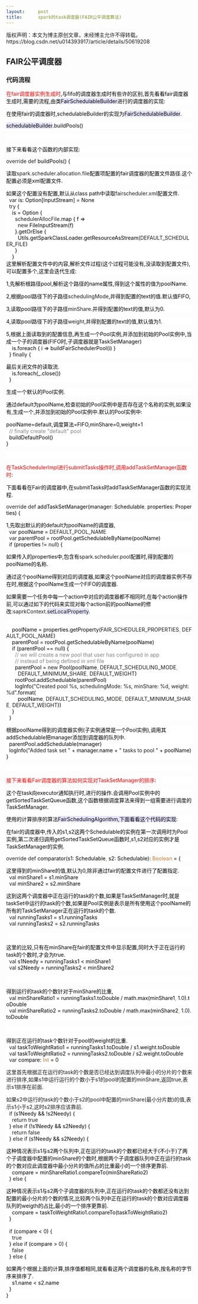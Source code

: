 ```yaml
---
layout:     post
title:      spark的task调度器(FAIR公平调度算法)
---
```

<div id="article_content" class="article_content clearfix csdn-tracking-statistics" data-pid="blog" data-mod="popu_307" data-dsm="post">
								<div class="article-copyright">
					版权声明：本文为博主原创文章，未经博主允许不得转载。					https://blog.csdn.net/u014393917/article/details/50619208				</div>
								            <link rel="stylesheet" href="https://csdnimg.cn/release/phoenix/template/css/ck_htmledit_views-f76675cdea.css">
						<div class="htmledit_views" id="content_views">
                
<h2>FAIR<span style="font-family:SimSun;">公平调度器</span></h2>
<h3>代码流程</h3>
<p style="background:rgb(255,255,255);"><span style="color:#FF0000;background:rgb(255,255,255);">在fair调度器实例生成时</span><span style="color:#000000;background:rgb(255,255,255);">,与fifo的调度器生成时有些许的区别,首先看看fair调度器生成时,需要的流程,由类</span><span style="color:#000000;background:rgb(228,228,255);">FairSchedulableBuilder</span><span style="color:#000000;background:rgb(255,255,255);">进行的调度器的实现:</span></p>
<p style="background:rgb(255,255,255);"><span style="color:#000000;background:rgb(255,255,255);">在使用fair的调度器时,schedulableBuilder的实现为</span><span style="color:#000000;background:rgb(228,228,255);">FairSchedulableBuilder</span><span style="color:#000000;background:rgb(255,255,255);">.</span></p>
<p style="background:rgb(255,255,255);"><span style="color:#000000;background:rgb(228,228,255);">schedulableBuilder</span><span style="color:#000000;background:rgb(255,255,255);">.buildPools()</span></p>
<p style="background:rgb(255,255,255);"><span style="color:#000000;background:rgb(255,255,255);"> </span></p>
<p style="background:rgb(255,255,255);"><span style="color:#000000;background:rgb(255,255,255);">接下来看看这个函数的内部实现:</span></p>
<p style="background:rgb(255,255,255);"><span style="background:rgb(255,255,255);">override def </span><span style="color:#000000;background:rgb(255,255,255);">buildPools() {</span></p>
<p style="background:rgb(255,255,255);"><span style="color:#000000;background:rgb(255,255,255);">读取</span><span style="background:rgb(255,255,255);">spark.scheduler.allocation.file</span><span style="color:#000000;background:rgb(255,255,255);">配置项配置的fair调度器的配置文件路径.这个配置必须是xml配置文件.</span></p>
<p style="background:rgb(255,255,255);"><span style="color:#000000;background:rgb(255,255,255);">如果这个配置没有配置,默认从class path中读取</span><span style="background:rgb(255,255,255);">fairscheduler.xml</span><span style="color:#000000;background:rgb(255,255,255);">配置文件.</span><span style="color:#000000;background:rgb(255,255,255);"><br></span><span style="color:#000000;background:rgb(255,255,255);">  </span><span style="background:rgb(255,255,255);">var </span><span style="color:#000000;background:rgb(255,255,255);">is: Option[InputStream] = None</span><span style="color:#000000;background:rgb(255,255,255);"><br></span><span style="color:#000000;background:rgb(255,255,255);">  </span><span style="background:rgb(255,255,255);">try </span><span style="color:#000000;background:rgb(255,255,255);">{</span><span style="color:#000000;background:rgb(255,255,255);"><br></span><span style="color:#000000;background:rgb(255,255,255);">    is = </span><span style="color:#000000;background:rgb(255,255,255);">Option </span><span style="color:#000000;background:rgb(255,255,255);">{</span><span style="color:#000000;background:rgb(255,255,255);"><br></span><span style="color:#000000;background:rgb(255,255,255);">      </span><span style="background:rgb(255,255,255);">schedulerAllocFile</span><span style="color:#000000;background:rgb(255,255,255);">.map { f =&gt;</span><span style="color:#000000;background:rgb(255,255,255);"><br></span><span style="color:#000000;background:rgb(255,255,255);">        </span><span style="background:rgb(255,255,255);">new </span><span style="color:#000000;background:rgb(255,255,255);">FileInputStream(f)</span><span style="color:#000000;background:rgb(255,255,255);"><br></span><span style="color:#000000;background:rgb(255,255,255);">      }.getOrElse {</span><span style="color:#000000;background:rgb(255,255,255);"><br></span><span style="color:#000000;background:rgb(255,255,255);">        Utils.</span><span style="color:#000000;background:rgb(255,255,255);">getSparkClassLoader</span><span style="color:#000000;background:rgb(255,255,255);">.getResourceAsStream(</span><span style="background:rgb(255,255,255);">DEFAULT_SCHEDULER_FILE</span><span style="color:#000000;background:rgb(255,255,255);">)</span><span style="color:#000000;background:rgb(255,255,255);"><br></span><span style="color:#000000;background:rgb(255,255,255);">      }</span><span style="color:#000000;background:rgb(255,255,255);"><br></span><span style="color:#000000;background:rgb(255,255,255);">    }</span><span style="color:#000000;background:rgb(255,255,255);"><br></span><span style="color:#000000;background:rgb(255,255,255);">这里解析配置文件中的内容,解析文件过程(这个过程可能没有,没读取到配置文件),可以配置多个,这里会迭代生成:</span></p>
<p style="background:rgb(255,255,255);"><span style="color:#000000;background:rgb(255,255,255);">1,先解析根路径pool,解析这个路径的name属性,得到这个属性的值为poolName.</span></p>
<p style="background:rgb(255,255,255);"><span style="color:#000000;background:rgb(255,255,255);">2,根据pool路径下的子路径</span><span style="background:rgb(255,255,255);">schedulingMode</span><span style="color:#000000;background:rgb(255,255,255);">,并得到配置的text的值.默认值FIFO,</span></p>
<p style="background:rgb(255,255,255);"><span style="color:#000000;background:rgb(255,255,255);">3,读取pool路径下的子路径</span><span style="background:rgb(255,255,255);">minShare</span><span style="color:#000000;background:rgb(255,255,255);">.并得到配置的text的值,默认为0.</span></p>
<p style="background:rgb(255,255,255);"><span style="color:#000000;background:rgb(255,255,255);">4,读取pool路径下的子路径</span><span style="background:rgb(255,255,255);">weight</span><span style="color:#000000;background:rgb(255,255,255);">,并得到配置的text的值,默认值为1.</span></p>
<p style="background:rgb(255,255,255);"><span style="color:#000000;background:rgb(255,255,255);">5,根据上面读取到的配置信息,再生成一个Pool实例,并添加到初始的Pool实例中,当成一个子的调度器(FIFO时,子调度器就是TaskSetManager)</span><span style="color:#000000;background:rgb(255,255,255);"><br></span><span style="color:#000000;background:rgb(255,255,255);">    is.foreach { i =&gt; buildFairSchedulerPool(i) }</span><span style="color:#000000;background:rgb(255,255,255);"><br></span><span style="color:#000000;background:rgb(255,255,255);">  } </span><span style="background:rgb(255,255,255);">finally </span><span style="color:#000000;background:rgb(255,255,255);">{</span></p>
<p style="background:rgb(255,255,255);"><span style="color:#000000;background:rgb(255,255,255);">最后关闭文件的读取流.</span><span style="color:#000000;background:rgb(255,255,255);"><br></span><span style="color:#000000;background:rgb(255,255,255);">    is.foreach(_.close())</span><span style="color:#000000;background:rgb(255,255,255);"><br></span><span style="color:#000000;background:rgb(255,255,255);">  }</span><span style="color:#000000;background:rgb(255,255,255);"><br></span></p>
<p style="background:rgb(255,255,255);"><span style="color:#000000;background:rgb(255,255,255);">生成一个默认的Pool实例.</span></p>
<p style="background:rgb(255,255,255);"><span style="color:#000000;background:rgb(255,255,255);">通过default为poolName,检查初始的Pool实例中是否存在这个名称的实例,如果没有,生成一个,并添加到初始的Pool实例中.默认的Pool实例中:</span></p>
<p style="background:rgb(255,255,255);"><span style="color:#000000;background:rgb(255,255,255);">poolName=default,调度算法=FIFO,minShare=0,weight=1</span><span style="color:#000000;background:rgb(255,255,255);"><br></span><span style="color:#000000;background:rgb(255,255,255);">  </span><span style="color:#808080;background:rgb(255,255,255);">// finally create "default" pool</span><span style="color:#808080;background:rgb(255,255,255);"><br></span><span style="color:#808080;background:rgb(255,255,255);">  </span><span style="color:#000000;background:rgb(255,255,255);">buildDefaultPool()</span><span style="color:#000000;background:rgb(255,255,255);"><br></span><span style="color:#000000;background:rgb(255,255,255);">}</span></p>
<p style="background:rgb(255,255,255);"><span style="color:#000000;background:rgb(255,255,255);"> </span></p>
<p style="background:rgb(255,255,255);"><span style="color:#FF0000;background:rgb(255,255,255);">在TaskSchedulerImpl进行submitTasks操作时,调用addTaskSetManager函数时</span><span style="color:#000000;background:rgb(255,255,255);">:</span></p>
<p style="background:rgb(255,255,255);"><span style="color:#000000;background:rgb(255,255,255);">下面看看在Fair的调度器中,在submitTasks时addTaskSetManager函数的实现流程.</span></p>
<p style="background:rgb(255,255,255);"><span style="background:rgb(255,255,255);">override def </span><span style="color:#000000;background:rgb(255,255,255);">addTaskSetManager(manager: Schedulable</span><span style="color:#cc7832;background:rgb(255,255,255);">, </span><span style="color:#000000;background:rgb(255,255,255);">properties: Properties) {</span></p>
<p style="background:rgb(255,255,255);"><span style="color:#000000;background:rgb(255,255,255);">1,先取出默认的的default为poolName的调度器,</span><span style="color:#000000;background:rgb(255,255,255);"><br></span><span style="color:#000000;background:rgb(255,255,255);">  </span><span style="background:rgb(255,255,255);">var </span><span style="color:#000000;background:rgb(255,255,255);">poolName = </span><span style="background:rgb(255,255,255);">DEFAULT_POOL_NAME</span><span style="background:rgb(255,255,255);"><br></span><span style="background:rgb(255,255,255);">  </span><span style="background:rgb(255,255,255);">var </span><span style="color:#000000;background:rgb(255,255,255);">parentPool = rootPool.getSchedulableByName(poolName)</span><span style="color:#000000;background:rgb(255,255,255);"><br></span><span style="color:#000000;background:rgb(255,255,255);">  </span><span style="background:rgb(255,255,255);">if </span><span style="color:#000000;background:rgb(255,255,255);">(properties != </span><span style="background:rgb(255,255,255);">null</span><span style="color:#000000;background:rgb(255,255,255);">) {</span></p>
<p style="background:rgb(255,255,255);"><span style="color:#000000;background:rgb(255,255,255);">如果传入的properties中,包含有</span><span style="background:rgb(255,255,255);">spark.scheduler.pool</span><span style="color:#000000;background:rgb(255,255,255);">配置时,得到配置的poolName的名称.</span></p>
<p style="background:rgb(255,255,255);"><span style="color:#000000;background:rgb(255,255,255);">通过这个poolName得到对应的调度器,如果这个poolName对应的调度器实例不存在时,根据这个poolName生成一个FIFO的调度器.</span></p>
<p style="background:rgb(255,255,255);"><span style="color:#000000;background:rgb(255,255,255);">如果需要一个任务中每一个action中对应的调度器都不相同时,在每个action操作前,可以通过如下的代码来实现对每个action前的poolName的修改:</span><span style="background:rgb(255,255,255);">saprkContext.</span><span style="background:rgb(228,228,255);">setLocalProperty</span><span style="color:#000000;background:rgb(255,255,255);">.</span></p>
<p style="background:rgb(255,255,255);"><span style="color:#000000;background:rgb(255,255,255);"><br></span><span style="color:#000000;background:rgb(255,255,255);">    poolName = properties.getProperty(</span><span style="background:rgb(255,255,255);">FAIR_SCHEDULER_PROPERTIES</span><span style="color:#cc7832;background:rgb(255,255,255);">, </span><span style="background:rgb(255,255,255);">DEFAULT_POOL_NAME</span><span style="color:#000000;background:rgb(255,255,255);">)</span><span style="color:#000000;background:rgb(255,255,255);"><br></span><span style="color:#000000;background:rgb(255,255,255);">    parentPool = rootPool.getSchedulableByName(poolName)</span><span style="color:#000000;background:rgb(255,255,255);"><br></span><span style="color:#000000;background:rgb(255,255,255);">    </span><span style="background:rgb(255,255,255);">if </span><span style="color:#000000;background:rgb(255,255,255);">(parentPool == </span><span style="background:rgb(255,255,255);">null</span><span style="color:#000000;background:rgb(255,255,255);">) {</span><span style="color:#000000;background:rgb(255,255,255);"><br></span><span style="color:#000000;background:rgb(255,255,255);">      </span><span style="color:#808080;background:rgb(255,255,255);">// we will create a new pool that user has configured in app</span><span style="color:#808080;background:rgb(255,255,255);"><br></span><span style="color:#808080;background:rgb(255,255,255);">      // instead of being defined in xml file</span><span style="color:#808080;background:rgb(255,255,255);"><br></span><span style="color:#808080;background:rgb(255,255,255);">      </span><span style="color:#000000;background:rgb(255,255,255);">parentPool = </span><span style="background:rgb(255,255,255);">new </span><span style="color:#000000;background:rgb(255,255,255);">Pool(poolName</span><span style="color:#cc7832;background:rgb(255,255,255);">, </span><span style="background:rgb(255,255,255);">DEFAULT_SCHEDULING_MODE</span><span style="color:#cc7832;background:rgb(255,255,255);">,</span><span style="color:#cc7832;background:rgb(255,255,255);"><br></span><span style="color:#cc7832;background:rgb(255,255,255);">        </span><span style="background:rgb(255,255,255);">DEFAULT_MINIMUM_SHARE</span><span style="color:#cc7832;background:rgb(255,255,255);">, </span><span style="background:rgb(255,255,255);">DEFAULT_WEIGHT</span><span style="color:#000000;background:rgb(255,255,255);">)</span><span style="color:#000000;background:rgb(255,255,255);"><br></span><span style="color:#000000;background:rgb(255,255,255);">      rootPool.addSchedulable(parentPool)</span><span style="color:#000000;background:rgb(255,255,255);"><br></span><span style="color:#000000;background:rgb(255,255,255);">      logInfo(</span><span style="background:rgb(255,255,255);">"Created pool %s, schedulingMode: %s, minShare: %d, weight: %d"</span><span style="color:#000000;background:rgb(255,255,255);">.format(</span><span style="color:#000000;background:rgb(255,255,255);"><br></span><span style="color:#000000;background:rgb(255,255,255);">        poolName</span><span style="color:#cc7832;background:rgb(255,255,255);">, </span><span style="background:rgb(255,255,255);">DEFAULT_SCHEDULING_MODE</span><span style="color:#cc7832;background:rgb(255,255,255);">, </span><span style="background:rgb(255,255,255);">DEFAULT_MINIMUM_SHARE</span><span style="color:#cc7832;background:rgb(255,255,255);">, </span><span style="background:rgb(255,255,255);">DEFAULT_WEIGHT</span><span style="color:#000000;background:rgb(255,255,255);">))</span><span style="color:#000000;background:rgb(255,255,255);"><br></span><span style="color:#000000;background:rgb(255,255,255);">    }</span><span style="color:#000000;background:rgb(255,255,255);"><br></span><span style="color:#000000;background:rgb(255,255,255);">  }</span></p>
<p style="background:rgb(255,255,255);"><span style="color:#000000;background:rgb(255,255,255);">根据poolName得到的调度器实例(子实例通常是一个Pool实例),调用其addSchedulable把manager添加到调度器的队列中.</span><span style="color:#000000;background:rgb(255,255,255);"><br></span><span style="color:#000000;background:rgb(255,255,255);">  parentPool.addSchedulable(manager)</span><span style="color:#000000;background:rgb(255,255,255);"><br></span><span style="color:#000000;background:rgb(255,255,255);">  logInfo(</span><span style="background:rgb(255,255,255);">"Added task set " </span><span style="color:#000000;background:rgb(255,255,255);">+ manager.name + </span><span style="background:rgb(255,255,255);">" tasks to pool " </span><span style="color:#000000;background:rgb(255,255,255);">+ poolName)</span><span style="color:#000000;background:rgb(255,255,255);"><br></span><span style="color:#000000;background:rgb(255,255,255);">}</span></p>
<p style="background:rgb(255,255,255);"><span style="color:#000000;background:rgb(255,255,255);"> </span></p>
<p style="background:rgb(255,255,255);"><span style="color:#FF0000;background:rgb(255,255,255);">接下来看看Fair调度器的算法如何实现对TaskSetManager的排序</span><span style="color:#000000;background:rgb(255,255,255);">:</span></p>
<p style="background:rgb(255,255,255);"><span style="color:#000000;background:rgb(255,255,255);">这个在task向executor通知执行时,进行的操作.会调用Pool实例中的getSortedTaskSetQueue函数,这个函数根据调度算法来得到一组需要进行调度的TaskSetManager.</span></p>
<p style="background:rgb(255,255,255);"><span style="color:#000000;background:rgb(255,255,255);">使用的计算排序的算法</span><span style="color:#000000;background:rgb(228,228,255);">FairSchedulingAlgorithm</span><span style="color:#000000;background:rgb(228,228,255);">,下面看看这个代码的实现</span><span style="color:#000000;background:rgb(255,255,255);">:</span></p>
<p style="background:rgb(255,255,255);"><span style="color:#000000;background:rgb(255,255,255);">在fair的调度器中,传入的s1,s2这两个Schedulable的实例在第一次调用时为Pool实例,第二次递归调用getSortedTaskSetQueue函数时,s1,s2对应的实例才是TaskSetManager的实例.</span></p>
<p style="background:rgb(255,255,255);"><span style="background:rgb(255,255,255);">override def </span><span style="color:#000000;background:rgb(255,255,255);">comparator(s1: Schedulable</span><span style="color:#cc7832;background:rgb(255,255,255);">, </span><span style="color:#000000;background:rgb(255,255,255);">s2: Schedulable): </span><span style="color:#cc7832;background:rgb(255,255,255);">Boolean </span><span style="color:#000000;background:rgb(255,255,255);">= {</span></p>
<p style="background:rgb(255,255,255);"><span style="color:#000000;background:rgb(255,255,255);">这里得到的minShare的值,默认为0,除非通过fair的配置文件进行了配置指定.</span><span style="color:#000000;background:rgb(255,255,255);"><br></span><span style="color:#000000;background:rgb(255,255,255);">  </span><span style="background:rgb(255,255,255);">val </span><span style="color:#000000;background:rgb(255,255,255);">minShare1 = s1.minShare</span><span style="color:#000000;background:rgb(255,255,255);"><br></span><span style="color:#000000;background:rgb(255,255,255);">  </span><span style="background:rgb(255,255,255);">val </span><span style="color:#000000;background:rgb(255,255,255);">minShare2 = s2.minShare</span></p>
<p style="background:rgb(255,255,255);"><span style="color:#000000;background:rgb(255,255,255);">这到这两个调度器中正在运行的task的个数,如果是TaskSetManager时,就是taskSet中运行的task的个数,如果是Pool实例是表示是所有使用这个poolName的所有的TaskSetManager正在运行的task的个数.</span><span style="color:#000000;background:rgb(255,255,255);"><br></span><span style="color:#000000;background:rgb(255,255,255);">  </span><span style="background:rgb(255,255,255);">val </span><span style="color:#000000;background:rgb(255,255,255);">runningTasks1 = s1.runningTasks</span><span style="color:#000000;background:rgb(255,255,255);"><br></span><span style="color:#000000;background:rgb(255,255,255);">  </span><span style="background:rgb(255,255,255);">val </span><span style="color:#000000;background:rgb(255,255,255);">runningTasks2 = s2.runningTasks</span></p>
<p style="background:rgb(255,255,255);"><span style="color:#000000;background:rgb(255,255,255);"> </span></p>
<p style="background:rgb(255,255,255);"><span style="color:#000000;background:rgb(255,255,255);">这里的比较,只有在minShare在fair的配置文件中显示配置,同时大于正在运行的task的个数时,才会为true.</span><span style="color:#000000;background:rgb(255,255,255);"><br></span><span style="color:#000000;background:rgb(255,255,255);">  </span><span style="background:rgb(255,255,255);">val </span><span style="color:#000000;background:rgb(255,255,255);">s1Needy = runningTasks1 &lt; minShare1</span><span style="color:#000000;background:rgb(255,255,255);"><br></span><span style="color:#000000;background:rgb(255,255,255);">  </span><span style="background:rgb(255,255,255);">val </span><span style="color:#000000;background:rgb(255,255,255);">s2Needy = runningTasks2 &lt; minShare2</span></p>
<p style="background:rgb(255,255,255);"><span style="color:#000000;background:rgb(255,255,255);"> </span></p>
<p style="background:rgb(255,255,255);"><span style="color:#000000;background:rgb(255,255,255);">得到运行的task的个数针对于minShare的比重,</span><span style="color:#000000;background:rgb(255,255,255);"><br></span><span style="color:#000000;background:rgb(255,255,255);">  </span><span style="background:rgb(255,255,255);">val </span><span style="color:#000000;background:rgb(255,255,255);">minShareRatio1 = runningTasks1.toDouble / math.</span><span style="color:#000000;background:rgb(255,255,255);">max</span><span style="color:#000000;background:rgb(255,255,255);">(minShare1</span><span style="color:#cc7832;background:rgb(255,255,255);">, </span><span style="background:rgb(255,255,255);">1.0</span><span style="color:#000000;background:rgb(255,255,255);">).toDouble</span><span style="color:#000000;background:rgb(255,255,255);"><br></span><span style="color:#000000;background:rgb(255,255,255);">  </span><span style="background:rgb(255,255,255);">val </span><span style="color:#000000;background:rgb(255,255,255);">minShareRatio2 = runningTasks2.toDouble / math.</span><span style="color:#000000;background:rgb(255,255,255);">max</span><span style="color:#000000;background:rgb(255,255,255);">(minShare2</span><span style="color:#cc7832;background:rgb(255,255,255);">, </span><span style="background:rgb(255,255,255);">1.0</span><span style="color:#000000;background:rgb(255,255,255);">).toDouble</span></p>
<p style="background:rgb(255,255,255);"><span style="color:#000000;background:rgb(255,255,255);"> </span></p>
<p style="background:rgb(255,255,255);"><span style="color:#000000;background:rgb(255,255,255);">得到正在运行的task个数针对于pool的weight的比重.</span><span style="color:#000000;background:rgb(255,255,255);"><br></span><span style="color:#000000;background:rgb(255,255,255);">  </span><span style="background:rgb(255,255,255);">val </span><span style="color:#000000;background:rgb(255,255,255);">taskToWeightRatio1 = runningTasks1.toDouble / s1.weight.toDouble</span><span style="color:#000000;background:rgb(255,255,255);"><br></span><span style="color:#000000;background:rgb(255,255,255);">  </span><span style="background:rgb(255,255,255);">val </span><span style="color:#000000;background:rgb(255,255,255);">taskToWeightRatio2 = runningTasks2.toDouble / s2.weight.toDouble</span><span style="color:#000000;background:rgb(255,255,255);"><br></span><span style="color:#000000;background:rgb(255,255,255);">  </span><span style="background:rgb(255,255,255);">var </span><span style="color:#000000;background:rgb(255,255,255);">compare: </span><span style="color:#cc7832;background:rgb(255,255,255);">Int </span><span style="color:#000000;background:rgb(255,255,255);">= </span><span style="background:rgb(255,255,255);">0</span><span style="background:rgb(255,255,255);"><br></span></p>
<p style="background:rgb(255,255,255);"><span style="background:rgb(255,255,255);">这里首先根据正在运行的task的个数是否已经达到调度队列中最小的分片的个数来进行排序,如果s1中运行运行的个数小于s1的pool的配置的minShare,返回true,表示s1排序在前面.</span></p>
<p style="background:rgb(255,255,255);"><span style="background:rgb(255,255,255);">如果s2中运行的task的个数小于s2的pool中配置的minShare(最小分片数)的值,表示s1小于s2,这时s2排序应该靠前.</span><span style="background:rgb(255,255,255);"><br></span><span style="background:rgb(255,255,255);">  </span><span style="background:rgb(255,255,255);">if </span><span style="color:#000000;background:rgb(255,255,255);">(s1Needy &amp;&amp; !s2Needy) {</span><span style="color:#000000;background:rgb(255,255,255);"><br></span><span style="color:#000000;background:rgb(255,255,255);">    </span><span style="background:rgb(255,255,255);">return true</span><span style="background:rgb(255,255,255);"><br></span><span style="background:rgb(255,255,255);">  </span><span style="color:#000000;background:rgb(255,255,255);">} </span><span style="background:rgb(255,255,255);">else if </span><span style="color:#000000;background:rgb(255,255,255);">(!s1Needy &amp;&amp; s2Needy) {</span><span style="color:#000000;background:rgb(255,255,255);"><br></span><span style="color:#000000;background:rgb(255,255,255);">    </span><span style="background:rgb(255,255,255);">return false</span><span style="background:rgb(255,255,255);"><br></span><span style="background:rgb(255,255,255);">  </span><span style="color:#000000;background:rgb(255,255,255);">} </span><span style="background:rgb(255,255,255);">else if </span><span style="color:#000000;background:rgb(255,255,255);">(s1Needy &amp;&amp; s2Needy) {</span></p>
<p style="background:rgb(255,255,255);"><span style="color:#000000;background:rgb(255,255,255);">这种情况表示s1与s2两个队列中,正在运行的task的个数都已经大于(不小于)了两个子调度器中配置的minShare的个数时,根据两个子调度器队列中正在运行的task的个数对应此调度器中最小分片的值所占的比重最小的一个排序更靠前.</span><span style="color:#000000;background:rgb(255,255,255);"><br></span><span style="color:#000000;background:rgb(255,255,255);">    compare = minShareRatio1.compareTo(minShareRatio2)</span><span style="color:#000000;background:rgb(255,255,255);"><br></span><span style="color:#000000;background:rgb(255,255,255);">  } </span><span style="background:rgb(255,255,255);">else </span><span style="color:#000000;background:rgb(255,255,255);">{</span></p>
<p style="background:rgb(255,255,255);"><span style="color:#000000;background:rgb(255,255,255);">这种情况表示s1与s2两个子调度器的队列中,正在运行的task的个数都还没有达到配置的最小分片的个数的情况,比较两个队列中正在运行的task的个数对应调度器队列的weigth的占比,最小的一个排序更靠前.</span><span style="color:#000000;background:rgb(255,255,255);"><br></span><span style="color:#000000;background:rgb(255,255,255);">    compare = taskToWeightRatio1.compareTo(taskToWeightRatio2)</span><span style="color:#000000;background:rgb(255,255,255);"><br></span><span style="color:#000000;background:rgb(255,255,255);">  }</span><span style="color:#000000;background:rgb(255,255,255);"><br></span><span style="color:#000000;background:rgb(255,255,255);"><br></span><span style="color:#000000;background:rgb(255,255,255);">  </span><span style="background:rgb(255,255,255);">if </span><span style="color:#000000;background:rgb(255,255,255);">(compare &lt; </span><span style="background:rgb(255,255,255);">0</span><span style="color:#000000;background:rgb(255,255,255);">) {</span><span style="color:#000000;background:rgb(255,255,255);"><br></span><span style="color:#000000;background:rgb(255,255,255);">    </span><span style="background:rgb(255,255,255);">true</span><span style="background:rgb(255,255,255);"><br></span><span style="background:rgb(255,255,255);">  </span><span style="color:#000000;background:rgb(255,255,255);">} </span><span style="background:rgb(255,255,255);">else if </span><span style="color:#000000;background:rgb(255,255,255);">(compare &gt; </span><span style="background:rgb(255,255,255);">0</span><span style="color:#000000;background:rgb(255,255,255);">) {</span><span style="color:#000000;background:rgb(255,255,255);"><br></span><span style="color:#000000;background:rgb(255,255,255);">    </span><span style="background:rgb(255,255,255);">false</span><span style="background:rgb(255,255,255);"><br></span><span style="background:rgb(255,255,255);">  </span><span style="color:#000000;background:rgb(255,255,255);">} </span><span style="background:rgb(255,255,255);">else </span><span style="color:#000000;background:rgb(255,255,255);">{</span></p>
<p style="background:rgb(255,255,255);"><span style="color:#000000;background:rgb(255,255,255);">如果两个根据上面的计算,排序值都相同,就看看这两个调度器的名称,按名称的字节序来排序了.</span><span style="color:#000000;background:rgb(255,255,255);"><br></span><span style="color:#000000;background:rgb(255,255,255);">    s1.name &lt; s2.name</span><span style="color:#000000;background:rgb(255,255,255);"><br></span><span style="color:#000000;background:rgb(255,255,255);">  }</span><span style="color:#000000;background:rgb(255,255,255);"><br></span><span style="color:#000000;background:rgb(255,255,255);">}</span></p>
            </div>
                </div>
